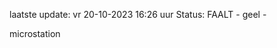 laatste update: 
vr 20-10-2023 16:26   uur 
Status: FAALT - geel - 
<div class="service Y">microstation</div>